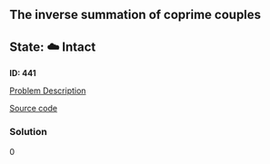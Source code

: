 ## The inverse summation of coprime couples

## State: :cloud: **Intact**

**ID: 441**

[Problem Description](https://projecteuler.net/problem=441)

[Source code](main.cpp)

### Solution
0